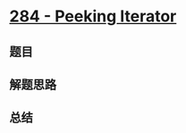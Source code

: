 # [284 - Peeking Iterator](https://leetcode.com/problems/peeking-iterator/)

## 题目


## 解题思路


## 总结


